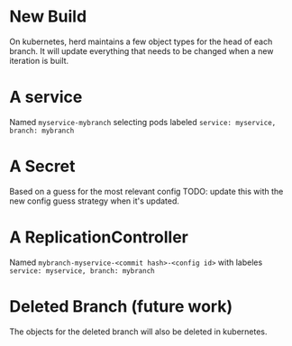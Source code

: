 # New Build

On kubernetes, herd maintains a few object types for the head of each branch.
It will update everything that needs to be changed when a new iteration is built.

# A service

Named `myservice-mybranch` selecting pods labeled `service: myservice, branch: mybranch`

# A Secret

Based on a guess for the most relevant config
TODO: update this with the new config guess strategy when it's updated.

# A ReplicationController

Named `mybranch-myservice-<commit hash>-<config id>` with labeles `service: myservice, branch: mybranch`


# Deleted Branch (future work)

The objects for the deleted branch will also be deleted in kubernetes.
